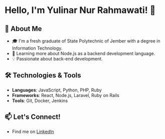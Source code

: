 # Hello, I'm Yulinar Nur Rahmawati! 👋

## 🚀 About Me
- 🎓 I'm a fresh graduate of State Polytechnic of Jember with a degree in Information Technology.
- 🌱 Learning more about Node.js as a backend development language.
- 💡 Passionate about back-end development.

## 🛠️ Technologies & Tools
- **Languages**: JavaScript, Python, PHP, Ruby
- **Frameworks**: React, Node.js, Laravel, Ruby on Rails
- **Tools**: Git, Docker, Jenkins
  
## 📫 Let's Connect!
- Find me on [LinkedIn](https://www.linkedin.com/in/yulinarnur/)

